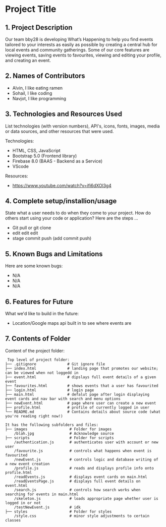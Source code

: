 # Project Title

## 1. Project Description
Our team bby28 is developing What’s Happening to help you find events tailored to your interests as easily as possible by creating a central hub for local events and community gatherings. Some of our core features are viewing events, saving events to favourites, viewing and editing your profile, and creating an event. 

## 2. Names of Contributors

* Alvin, I like eating ramen
* Sohail, I like coding
* Navjot, I like programming
	
## 3. Technologies and Resources Used
List technologies (with version numbers), API's, icons, fonts, images, media or data sources, and other resources that were used.

Technologies: 
* HTML, CSS, JavaScript
* Bootstrap 5.0 (Frontend library)
* Firebase 8.0 (BAAS - Backend as a Service)
* VScode

Resources: 
* https://www.youtube.com/watch?v=ifi6dXOl3g4 

## 4. Complete setup/installion/usage
State what a user needs to do when they come to your project.  How do others start using your code or application?
Here are the steps ...
* Git pull or git clone
* edit edit edit
* stage commit push (add commit push)

## 5. Known Bugs and Limitations
Here are some known bugs:
* N/A
* N/A
* N/A

## 6. Features for Future
What we'd like to build in the future:
* Location/Google maps api built in to see where events are
	
## 7. Contents of Folder
Content of the project folder:

```
 Top level of project folder: 
├── .gitignore              # Git ignore file
├── index.html              # landing page that promotes our website; can be viewed when not loggedd in
├── event.html              # dipslays full event details of a given event
├── favourites.html         # shows events that a user has favourited
├── login.html              # login page 
├── main.html               # defalut page after login displaying event cards and nav bar with search and menu options
├── newEvent.html           # page where user can create a new event 
├── profile.html            # profile of currently logged in user
└── README.md               # Contains details about source code (what you're reading right now!)

It has the following subfolders and files:
├── images                   # Folder for images
    /blah.jpg                # Acknowledge source
├── scripts                  # Folder for scripts
    /authentication.js       # authenticates user with account or new user 
    /favourite.js            # controls what happens when event is favourited
    /newEvent.js             # controls logic and database writing of a new event creation
    /profile.js              # reads and displays profile info onto profile.html
    /readEvents.js           # displays event cards on main.html
    /readEventsPage.js       # displays full event details on event.html
    /search.js               # controls how search works when searching for events in main.html
    /skeleton.js             # loads appropriate page whether user is logged in or not
    /testNewEvent.js         # idk
├── styles                   # Folder for styles
    /style.css               # minor style adjustments to certain classes



```


